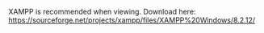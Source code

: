 XAMPP is recommended when viewing. Download here: https://sourceforge.net/projects/xampp/files/XAMPP%20Windows/8.2.12/
